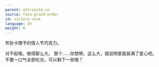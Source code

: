 ```yaml
---
parent: attribute.ce
source: fate-grand-order
id: victory-rose
language: zh
weight: 0
---
```


布狄卡赠予的情人节巧克力。

对不起哦，做得那么大。
那个……你想啊，这么大，就说明里面装满了爱心吧。
不要一口气全部吃光，可以剩下一些哦？
